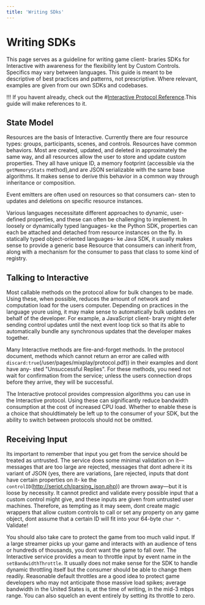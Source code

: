 ```yaml
---
title: 'Writing SDks'
---
```


# Writing SDKs
This page serves as a guideline for writing game client- braries SDKs for Interactive with awareness for the flexibility lent by Custom Controls. Specifics may vary between languages. This guide is meant to be descriptive of best practices and patterns, not prescriptive. Where relevant, examples are given from our own SDKs and codebases.

!!!  If you havent already, check out the #[Interactive Protocol Reference](/user/pages/mixplay/protocol.pdf').This guide will make references to it.


## State Model

Resources are the basis of Interactive. Currently there are four resource types: groups, participants, scenes, and controls. Resources have common behaviors. Most are created, updated, and deleted in approximately the same way, and all resources allow the user to store and update custom properties. They all have unique ID, a memory footprint (accessible via the `getMemoryStats` method),and are JSON serializable with the same base algorithms. It makes sense to derive this behavior in a common way through inheritance or composition.

Event emitters are often used on resources so that consumers can- sten to updates and deletions on specific resource instances.

Various languages necessitate different approaches to dynamic, user-defined properties, and these can often be challenging to implement. In loosely or dynamically typed languages- ke the Python SDK, properties can each be attached and detached from resource instances on the fly. In statically typed object-oriented languages- ke Java SDK, it usually makes sense to provide a generic base Resource that consumers can inherit from, along with a mechanism for the consumer to pass that class to some kind of registry.

## Talking to Interactive

Most callable methods on the protocol allow for bulk changes to be made. Using these, when possible, reduces the amount of network and computation load for the users computer. Depending on practices in the language youre using, it may make sense to automatically bulk updates on behalf of the developer. For example, a JavaScript client- brary might defer sending control updates until the next event loop tick so that its able to automatically bundle any synchronous updates that the developer makes together.

Many Interactive methods are fire-and-forget methods. In the protocol document, methods which cannot return an error are called with `discard:true`(/user/pages/mixplay/protocol.pdf)) in their examples and dont have any- sted "Unsuccessful Replies". For these methods, you need not wait for confirmation from the service; unless the users connection drops before they arrive, they will be successful.

The Interactive protocol provides compression algorithms you can use in the Interactive protocol. Using these can significantly reduce bandwidth consumption at the cost of increased CPU load. Whether to enable these is a choice that shouldtimately be left up to the consumer of your SDK, but the ability to switch between protocols should not be omitted.

## Receiving Input

Its important to remember that input you get from the service should be treated as untrusted. The service does some minimal validation on it&mdash;messages that are too large are rejected, messages that dont adhere it its variant of JSON (yes, there are variations, [are rejected, inputs that dont have certain properties on it- ke the `controlID`(http://seriot.ch/parsing_json.php)) are thrown away&mdash;but it is loose by necessity. It cannot predict and validate every possible input that a custom control might give, and these inputs are given from untrusted user machines. Therefore, as tempting as it may seem, dont create magic wrappers that allow custom controls to call or set any property on any game object, dont assume that a certain ID will fit into your 64-byte `char *`. Validate!

You should also take care to protect the game from too much valid input. If a large streamer picks up your game and interacts with an audience of tens or hundreds of thousands, you dont want the game to fall over. The Interactive service provides a mean to throttle input by event name in the `setBandwidthThrottle`. It usually does not make sense for the SDK to handle dynamic throttling itself but the consumer should be able to change them readily. Reasonable default throttles are a good idea to protect game developers who may not anticipate those massive load spikes; average bandwidth in the United States is, at the time of writing, in the mid-3 mbps range. You can also squelch an event entirely by setting its throttle to zero.
